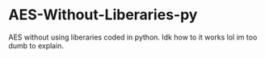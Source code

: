 # AES-Without-Liberaries-py
AES without using liberaries coded in python.
Idk how to it works lol im too dumb to explain.
